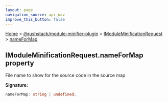 ```yaml
---
layout: page
navigation_source: api_nav
improve_this_button: false
---
```



[Home](./index.md) &gt; [@rushstack/module-minifier-plugin](./module-minifier-plugin.md) &gt; [IModuleMinificationRequest](./module-minifier-plugin.imoduleminificationrequest.md) &gt; [nameForMap](./module-minifier-plugin.imoduleminificationrequest.nameformap.md)

## IModuleMinificationRequest.nameForMap property

File name to show for the source code in the source map

<b>Signature:</b>

```typescript
nameForMap: string | undefined;
```
